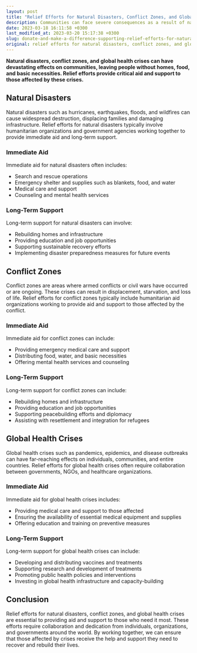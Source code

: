 ```yaml
---
layout: post
title: "Relief Efforts for Natural Disasters, Conflict Zones, and Global Health Crises"
description: Communities can face severe consequences as a result of natural disasters, conflict zones, and global health crises, which can leave them without shelter, food, and other essential resources. Nevertheless, relief efforts play a vital role in providing crucial assistance and care to help those impacted by these emergencies.
date: 2023-03-18 16:11:58 +0300
last_modified_at: 2023-03-20 15:17:38 +0300
slug: donate-and-make-a-difference-supporting-relief-efforts-for-natural-disasters-conflict-zones-and-global-health-crises
original: relief efforts for natural disasters, conflict zones, and global health crises
---
```

**Natural disasters, conflict zones, and global health crises can have devastating effects on communities, leaving people without homes, food, and basic necessities. Relief efforts provide critical aid and support to those affected by these crises.**

## Natural Disasters

Natural disasters such as hurricanes, earthquakes, floods, and wildfires can cause widespread destruction, displacing families and damaging infrastructure. Relief efforts for natural disasters typically involve humanitarian organizations and government agencies working together to provide immediate aid and long-term support.

### Immediate Aid

Immediate aid for natural disasters often includes:

* Search and rescue operations
* Emergency shelter and supplies such as blankets, food, and water
* Medical care and support
* Counseling and mental health services

### Long-Term Support

Long-term support for natural disasters can involve:

* Rebuilding homes and infrastructure
* Providing education and job opportunities
* Supporting sustainable recovery efforts
* Implementing disaster preparedness measures for future events

## Conflict Zones

Conflict zones are areas where armed conflicts or civil wars have occurred or are ongoing. These crises can result in displacement, starvation, and loss of life. Relief efforts for conflict zones typically include humanitarian aid organizations working to provide aid and support to those affected by the conflict.

### Immediate Aid

Immediate aid for conflict zones can include:

* Providing emergency medical care and support
* Distributing food, water, and basic necessities
* Offering mental health services and counseling

### Long-Term Support

Long-term support for conflict zones can include:

* Rebuilding homes and infrastructure
* Providing education and job opportunities
* Supporting peacebuilding efforts and diplomacy
* Assisting with resettlement and integration for refugees

## Global Health Crises

Global health crises such as pandemics, epidemics, and disease outbreaks can have far-reaching effects on individuals, communities, and entire countries. Relief efforts for global health crises often require collaboration between governments, NGOs, and healthcare organizations.

### Immediate Aid

Immediate aid for global health crises includes:

* Providing medical care and support to those affected
* Ensuring the availability of essential medical equipment and supplies
* Offering education and training on preventive measures

### Long-Term Support

Long-term support for global health crises can include:

* Developing and distributing vaccines and treatments
* Supporting research and development of treatments
* Promoting public health policies and interventions
* Investing in global health infrastructure and capacity-building

## Conclusion

Relief efforts for natural disasters, conflict zones, and global health crises are essential to providing aid and support to those who need it most. These efforts require collaboration and dedication from individuals, organizations, and governments around the world. By working together, we can ensure that those affected by crises receive the help and support they need to recover and rebuild their lives.